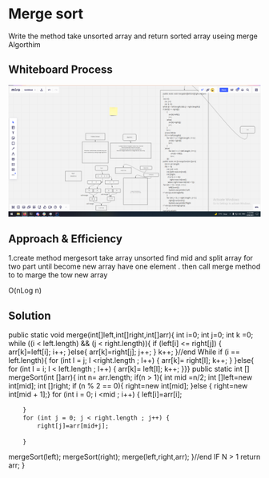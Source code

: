 # Merge sort
<!-- Description of the challenge -->

Write the  method take unsorted array and return sorted array useing merge Algorthim

## Whiteboard Process
<!-- Embedded whiteboard image -->
![image](mergeSort.PNG)
## Approach & Efficiency
<!-- What approach did you take? Why? What is the Big O space/time for this approach? -->
1.create method mergesort take array unsorted
find mid and split array for two part
until become new array have one element .
then call merge method to to marge the tow new array

O(nLog n)
## Solution
<!-- Show how to run your code, and examples of it in action -->
public static void merge(int[]left,int[]right,int[]arr){
 int i=0;
    int  j=0;
    int  k =0;
while ((i < left.length) && (j < right.length)){
if (left[i] <= right[j])
        {
            arr[k]=left[i];
            i++;
        }else{
            arr[k]=right[j];
            j++;
        }
        k++;
    }//end While
    if (i == left.length){
        for (int l = j; l <right.length ; l++) {
            arr[k]= right[l];
            k++;
        }
    }else{
            for (int l = i; l < left.length ; l++) {
                arr[k]= left[l];
                k++;
        }}}
public static int [] mergeSort(int []arr){
    int n= arr.length;
    if(n > 1){
        int mid =n/2;
        int []left=new int[mid];
        int []right;
          if (n % 2 == 0){
              right=new int[mid];
          }else { right=new int[mid + 1];}
 for (int i = 0; i <mid ; i++) {
            left[i]=arr[i];
            
        }
        for (int j = 0; j < right.length ; j++) {
            right[j]=arr[mid+j];
         
        }
mergeSort(left);
        mergeSort(right);
        merge(left,right,arr);
    }//end IF N > 1
 return arr;
}